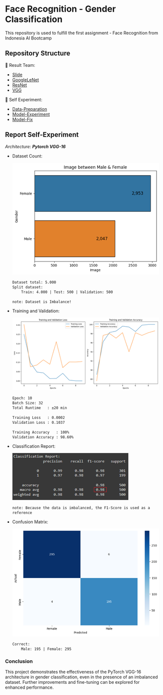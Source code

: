 # Face Recognition - Gender Classification
This repository is used to fulfill the first assignment - Face Recognition from Indonesia AI Bootcamp

## Repository Structure
🔗 Result Team:
- [Slide](https://github.com/dikhaarianda/Gender-Face-Classification/blob/master/ResultTeam/Slide%20Presentation_CV-1.pdf)
- [GoogleLeNet](https://github.com/dikhaarianda/Gender-Face-Classification/blob/master/ResultTeam/Model-GoogleLeNet.ipynb)
- [ResNet](https://github.com/dikhaarianda/Gender-Face-Classification/blob/master/ResultTeam/Model-ResNet.ipynb)
- [VGG](https://github.com/dikhaarianda/Gender-Face-Classification/blob/master/ResultTeam/Model-VGG.ipynb)

🔗 Self Experiment:
- [Data-Preparation](https://github.com/dikhaarianda/Gender-Face-Classification/blob/master/DataPreparation.ipynb)
- [Model-Experiment](https://github.com/dikhaarianda/Gender-Face-Classification/blob/master/Model_Experiment.ipynb)
- [Model-Fix](https://github.com/dikhaarianda/Gender-Face-Classification/blob/master/Model_Fix.ipynb)

## Report Self-Experiment
*Architecture: **Pytorch VGG-16***

- Dataset Count:

    ![Dataset](https://github.com/dikhaarianda/Gender-Face-Classification/blob/ad1e03501fb1978c66911942764065b28d6ae667/assets/DatsetCount.png)
    ```
    Dataset total: 5.000
    Split dataset: 
        Train: 4.000 | Test: 500 | Validation: 500 
    
    note: Dataset is Imbalance!
    ```

- Training and Validation:

    ![Chart](https://github.com/dikhaarianda/Gender-Face-Classification/blob/ad1e03501fb1978c66911942764065b28d6ae667/assets/Chart_TrainingValidate.png)
    ```
    Epoch: 10
    Batch Size: 32
    Total Runtime   : ±20 min

    Training Loss   : 0.0002
    Validation Loss	: 0.1037

    Training Accuracy	: 100%
    Validation Accuracy	: 98.60%
    ```

- Classification Report:

    ![Report](https://github.com/dikhaarianda/Gender-Face-Classification/blob/ad1e03501fb1978c66911942764065b28d6ae667/assets/ClassificationReport.png)
    ```
    note: Because the data is imbalanced, the F1-Score is used as a reference
    ```

- Confusion Matrix:

    ![confusion](https://github.com/dikhaarianda/Gender-Face-Classification/blob/ad1e03501fb1978c66911942764065b28d6ae667/assets/ConfusionMatrix.png)
    ```
    Correct:
        Male: 195 | Female: 295
    ```

### Conclusion
This project demonstrates the effectiveness of the PyTorch VGG-16 architecture in gender classification, even in the presence of an imbalanced dataset. Further improvements and fine-tuning can be explored for enhanced performance.
